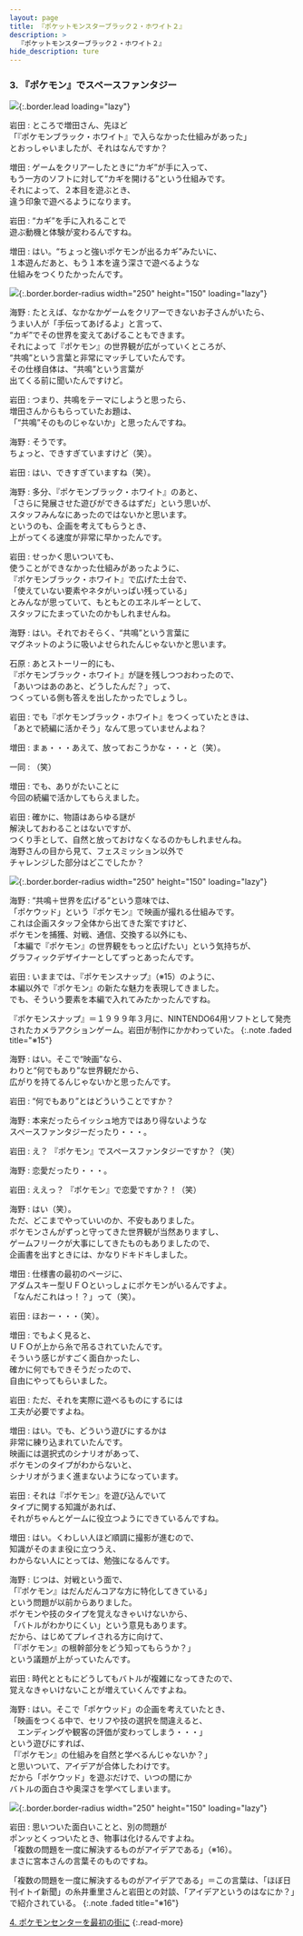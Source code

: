 ```yaml
---
layout: page
title: 『ポケットモンスターブラック２・ホワイト２』
description: >
  『ポケットモンスターブラック２・ホワイト２』
hide_description: ture
---
```


### 3. 『ポケモン』でスペースファンタジー

![](/interviews/jp/nds/XXXX/vol1/img/mainvisual3.jpg){:.border.lead loading="lazy"}

岩田
: ところで増田さん、先ほど<br>「『ポケモンブラック・ホワイト』で入らなかった仕組みがあった」<br>とおっしゃいましたが、それはなんですか？

増田
: ゲームをクリアーしたときに“カギ”が手に入って、<br>もう一方のソフトに対して“カギを開ける”という仕組みです。<br>それによって、２本目を遊ぶとき、<br>違う印象で遊べるようになります。

岩田
: “カギ”を手に入れることで<br>遊ぶ動機と体験が変わるんですね。

増田
: はい。“ちょっと強いポケモンが出るカギ”みたいに、<br>１本遊んだあと、もう１本を違う深さで遊べるような<br>仕組みをつくりたかったんです。

![](/interviews/jp/nds/XXXX/vol1/img/photo8.jpg){:.border.border-radius width="250" height="150" loading="lazy"}

海野
: たとえば、なかなかゲームをクリアーできないお子さんがいたら、<br>うまい人が「手伝ってあげるよ」と言って、<br>“カギ”でその世界を変えてあげることもできます。<br>それによって『ポケモン』の世界観が広がっていくところが、<br>“共鳴”という言葉と非常にマッチしていたんです。<br>その仕様自体は、“共鳴”という言葉が<br>出てくる前に聞いたんですけど。

岩田
: つまり、共鳴をテーマにしようと思ったら、<br>増田さんからもらっていたお題は、<br>「“共鳴”そのものじゃないか」と思ったんですね。

海野
: そうです。<br>ちょっと、できすぎていますけど（笑）。

岩田
: はい、できすぎていますね（笑）。

海野
: 多分、『ポケモンブラック・ホワイト』のあと、<br>「さらに発展させた遊びができるはずだ」という思いが、<br>スタッフみんなにあったのではないかと思います。<br>というのも、企画を考えてもらうとき、<br>上がってくる速度が非常に早かったんです。

岩田
: せっかく思いついても、<br>使うことができなかった仕組みがあったように、<br>『ポケモンブラック・ホワイト』で広げた土台で、<br>「使えていない要素やネタがいっぱい残っている」<br>とみんなが思っていて、もともとのエネルギーとして、<br>スタッフにたまっていたのかもしれませんね。

海野
: はい。それでおそらく、“共鳴”という言葉に<br>マグネットのように吸いよせられたんじゃないかと思います。

石原
: あとストーリー的にも、<br>『ポケモンブラック・ホワイト』が謎を残しつつおわったので、<br>「あいつはあのあと、どうしたんだ？」って、<br>つくっている側も答えを出したかったでしょうし。

岩田
: でも『ポケモンブラック・ホワイト』をつくっていたときは、<br>「あとで続編に活かそう」なんて思っていませんよね？

増田
: まぁ・・・あえて、放っておこうかな・・・と（笑）。

一同
: （笑）

増田
: でも、ありがたいことに<br>今回の続編で活かしてもらえました。

岩田
: 確かに、物語はあらゆる謎が<br>解決しておわることはないですが、<br>つくり手として、自然と放っておけなくなるのかもしれませんね。<br>海野さんの目から見て、フェスミッション以外で<br>チャレンジした部分はどこでしたか？

![](/interviews/jp/nds/XXXX/vol1/img/photo9.jpg){:.border.border-radius width="250" height="150" loading="lazy"}

海野
: “共鳴＋世界を広げる”という意味では、<br>「ポケウッド」という『ポケモン』で映画が撮れる仕組みです。<br>これは企画スタッフ全体から出てきた案ですけど、<br>ポケモンを捕獲、対戦、通信、交換する以外にも、<br>「本編で『ポケモン』の世界観をもっと広げたい」という気持ちが、<br>グラフィックデザイナーとしてずっとあったんです。

岩田
: いままでは、『ポケモンスナップ』（※15）のように、<br>本編以外で『ポケモン』の新たな魅力を表現してきました。<br>でも、そういう要素を本編で入れてみたかったんですね。

『ポケモンスナップ』＝１９９９年３月に、NINTENDO64用ソフトとして発売されたカメラアクションゲーム。岩田が制作にかかわっていた。
{:.note .faded title="※15"}

海野
: はい。そこで“映画”なら、<br>わりと“何でもあり”な世界観だから、<br>広がりを持てるんじゃないかと思ったんです。

岩田
: “何でもあり”とはどういうことですか？

海野
: 本来だったらイッシュ地方ではあり得ないような<br>スペースファンタジーだったり・・・。

岩田
: え？ 『ポケモン』でスペースファンタジーですか？（笑）

海野
: 恋愛だったり・・・。

岩田
: ええっ？ 『ポケモン』で恋愛ですか？！（笑）

海野
: はい（笑）。<br>ただ、どこまでやっていいのか、不安もありました。<br>ポケモンさんがずっと守ってきた世界観が当然ありますし、<br>ゲームフリークが大事にしてきたものもありましたので、<br>企画書を出すときには、かなりドキドキしました。

増田
: 仕様書の最初のページに、<br>アダムスキー型ＵＦＯといっしょにポケモンがいるんですよ。<br>「なんだこれはっ！？」って（笑）。

岩田
: ほおー・・・（笑）。

増田
: でもよく見ると、<br>ＵＦＯが上から糸で吊るされていたんです。<br>そういう感じがすごく面白かったし、<br>確かに何でもできそうだったので、<br>自由にやってもらいました。

岩田
: ただ、それを実際に遊べるものにするには<br>工夫が必要ですよね。

増田
: はい。でも、どういう遊びにするかは<br>非常に練り込まれていたんです。<br>映画には選択式のシナリオがあって、<br>ポケモンのタイプがわからないと、<br>シナリオがうまく進まないようになっています。

岩田
: それは『ポケモン』を遊び込んでいて<br>タイプに関する知識があれば、<br>それがちゃんとゲームに役立つようにできているんですね。

増田
: はい。くわしい人ほど順調に撮影が進むので、<br>知識がそのまま役に立つうえ、<br>わからない人にとっては、勉強になるんです。

海野
: じつは、対戦という面で、<br>「『ポケモン』はだんだんコアな方に特化してきている」<br>という問題が以前からありました。<br>ポケモンや技のタイプを覚えなきゃいけないから、<br>「バトルがわかりにくい」という意見もあります。<br>だから、はじめてプレイされる方に向けて、<br>「『ポケモン』の根幹部分をどう知ってもらうか？」<br>という議題が上がっていたんです。

岩田
: 時代とともにどうしてもバトルが複雑になってきたので、<br>覚えなきゃいけないことが増えていくんですよね。

海野
: はい。そこで「ポケウッド」の企画を考えていたとき、<br>「映画をつくる中で、セリフや技の選択を間違えると、<br>　エンディングや観客の評価が変わってしまう・・・」<br>という遊びにすれば、<br>「『ポケモン』の仕組みを自然と学べるんじゃないか？」<br>と思いついて、アイデアが合体したわけです。<br>だから「ポケウッド」を遊ぶだけで、いつの間にか<br>バトルの面白さや奥深さを学べてしまいます。

![](/interviews/jp/nds/XXXX/vol1/img/photo10.jpg){:.border.border-radius width="250" height="150" loading="lazy"}

岩田
: 思いついた面白いことと、別の問題が<br>ポンッとくっついたとき、物事は化けるんですよね。<br>「複数の問題を一度に解決するものがアイデアである」（※16）。<br>まさに宮本さんの言葉そのものですね。

「複数の問題を一度に解決するものがアイデアである」＝この言葉は、「ほぼ日刊イトイ新聞」の糸井重里さんと岩田との対談、「アイデアというのはなにか？」で紹介されている。
{:.note .faded title="※16"}

[4. ポケモンセンターを最初の街に](4.md)
{:.read-more}


